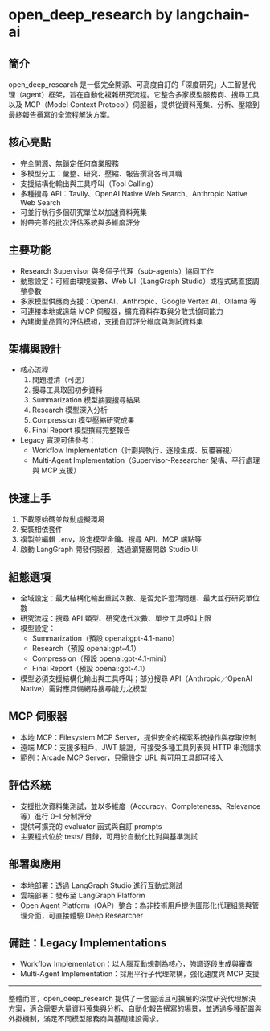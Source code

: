 # open_deep_research by langchain-ai

## 簡介  
open_deep_research 是一個完全開源、可高度自訂的「深度研究」人工智慧代理（agent）框架，旨在自動化複雜研究流程。它整合多家模型服務商、搜尋工具以及 MCP（Model Context Protocol）伺服器，提供從資料蒐集、分析、壓縮到最終報告撰寫的全流程解決方案。

## 核心亮點  
- 完全開源、無鎖定任何商業服務  
- 多模型分工：彙整、研究、壓縮、報告撰寫各司其職  
- 支援結構化輸出與工具呼叫（Tool Calling）  
- 多種搜尋 API：Tavily、OpenAI Native Web Search、Anthropic Native Web Search  
- 可並行執行多個研究單位以加速資料蒐集  
- 附帶完善的批次評估系統與多維度評分  

## 主要功能  
- Research Supervisor 與多個子代理（sub-agents）協同工作  
- 動態設定：可經由環境變數、Web UI（LangGraph Studio）或程式碼直接調整參數  
- 多家模型供應商支援：OpenAI、Anthropic、Google Vertex AI、Ollama 等  
- 可連接本地或遠端 MCP 伺服器，擴充資料存取與分散式協同能力  
- 內建衡量品質的評估模組，支援自訂評分維度與測試資料集  

## 架構與設計  
- 核心流程  
  1. 問題澄清（可選）  
  2. 搜尋工具取回初步資料  
  3. Summarization 模型摘要搜尋結果  
  4. Research 模型深入分析  
  5. Compression 模型壓縮研究成果  
  6. Final Report 模型撰寫完整報告  
- Legacy 實現可供參考：  
  - Workflow Implementation（計劃與執行、逐段生成、反覆審視）  
  - Multi-Agent Implementation（Supervisor-Researcher 架構、平行處理與 MCP 支援）  

## 快速上手  
1. 下載原始碼並啟動虛擬環境  
2. 安裝相依套件  
3. 複製並編輯 `.env`，設定模型金鑰、搜尋 API、MCP 端點等  
4. 啟動 LangGraph 開發伺服器，透過瀏覽器開啟 Studio UI  

## 組態選項  
- 全域設定：最大結構化輸出重試次數、是否允許澄清問題、最大並行研究單位數  
- 研究流程：搜尋 API 類型、研究迭代次數、單步工具呼叫上限  
- 模型設定：  
  - Summarization（預設 openai:gpt-4.1-nano）  
  - Research（預設 openai:gpt-4.1）  
  - Compression（預設 openai:gpt-4.1-mini）  
  - Final Report（預設 openai:gpt-4.1）  
- 模型必須支援結構化輸出與工具呼叫；部分搜尋 API（Anthropic／OpenAI Native）需對應具備網路搜尋能力之模型  

## MCP 伺服器  
- 本地 MCP：Filesystem MCP Server，提供安全的檔案系統操作與存取控制  
- 遠端 MCP：支援多租戶、JWT 驗證，可接受多種工具列表與 HTTP 串流請求  
- 範例：Arcade MCP Server，只需設定 URL 與可用工具即可接入  

## 評估系統  
- 支援批次資料集測試，並以多維度（Accuracy、Completeness、Relevance 等）進行 0–1 分制評分  
- 提供可擴充的 evaluator 函式與自訂 prompts  
- 主要程式位於 tests/ 目錄，可用於自動化比對與基準測試  

## 部署與應用  
- 本地部署：透過 LangGraph Studio 進行互動式測試  
- 雲端部署：發布至 LangGraph Platform  
- Open Agent Platform（OAP）整合：為非技術用戶提供圖形化代理組態與管理介面，可直接體驗 Deep Researcher  

## 備註：Legacy Implementations  
- Workflow Implementation：以人腦互動規劃為核心，強調逐段生成與審查  
- Multi-Agent Implementation：採用平行子代理架構，強化速度與 MCP 支援  

---  
整體而言，open_deep_research 提供了一套靈活且可擴展的深度研究代理解決方案，適合需要大量資料蒐集與分析、自動化報告撰寫的場景，並透過多種配置與外掛機制，滿足不同模型服務商與基礎建設需求。